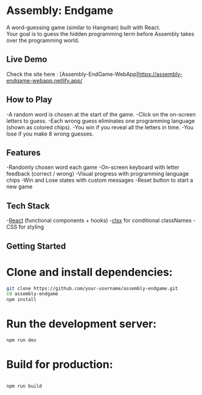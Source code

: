 # Assembly: Endgame

A word-guessing game (similar to Hangman) built with React.  
Your goal is to guess the hidden programming term before Assembly takes over the programming world.

## Live Demo

Check the site here : [Assembly-EndGame-WebApp]https://assembly-endgame-webapp.netlify.app/

## How to Play

-A random word is chosen at the start of the game.
-Click on the on-screen letters to guess.
-Each wrong guess eliminates one programming language (shown as colored chips).
-You win if you reveal all the letters in time.
-You lose if you make 8 wrong guesses.

## Features

-Randomly chosen word each game
-On-screen keyboard with letter feedback (correct / wrong)
-Visual progress with programming language chips
-Win and Lose states with custom messages
-Reset button to start a new game

## Tech Stack

-[React](https://react.dev/) (functional components + hooks) -[clsx](https://github.com/lukeed/clsx) for conditional classNames
-CSS for styling

## Getting Started

# Clone and install dependencies:

```bash
git clone https://github.com/your-username/assembly-endgame.git
cd assembly-endgame
npm install
```

# Run the development server:

```bash
npm run dev
```

# Build for production:

```bash

npm run build
```
